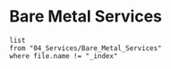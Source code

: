 # Bare Metal Services

```dataview
list
from "04_Services/Bare_Metal_Services"
where file.name != "_index"
```
